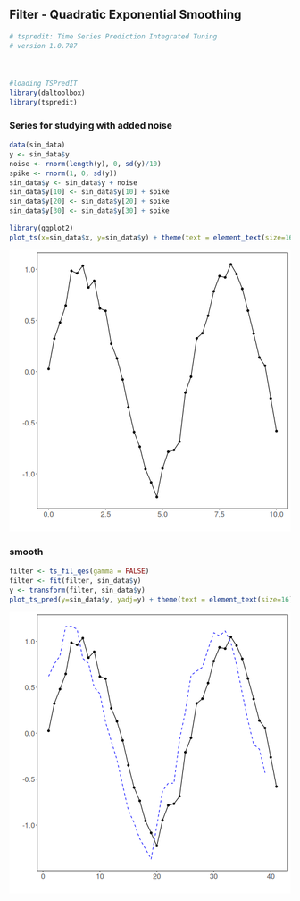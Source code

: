 ## Filter - Quadratic Exponential Smoothing


``` r
# tspredit: Time Series Prediction Integrated Tuning
# version 1.0.787



#loading TSPredIT
library(daltoolbox) 
library(tspredit) 
```

### Series for studying with added noise


``` r
data(sin_data)
y <- sin_data$y
noise <- rnorm(length(y), 0, sd(y)/10)
spike <- rnorm(1, 0, sd(y))
sin_data$y <- sin_data$y + noise
sin_data$y[10] <- sin_data$y[10] + spike
sin_data$y[20] <- sin_data$y[20] + spike
sin_data$y[30] <- sin_data$y[30] + spike
```


``` r
library(ggplot2)
plot_ts(x=sin_data$x, y=sin_data$y) + theme(text = element_text(size=16))
```

![plot of chunk unnamed-chunk-3](fig/ts_fil_qes/unnamed-chunk-3-1.png)

### smooth


``` r
filter <- ts_fil_qes(gamma = FALSE)
filter <- fit(filter, sin_data$y)
y <- transform(filter, sin_data$y)
plot_ts_pred(y=sin_data$y, yadj=y) + theme(text = element_text(size=16))
```

![plot of chunk unnamed-chunk-4](fig/ts_fil_qes/unnamed-chunk-4-1.png)


